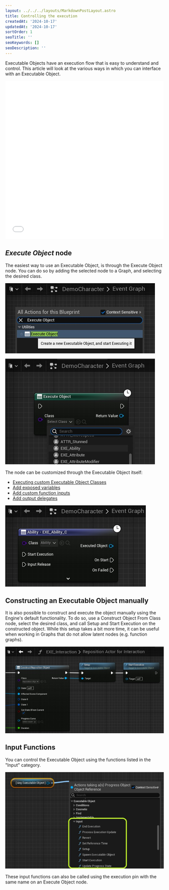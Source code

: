 ```yaml
---
layout: ../../../layouts/MarkdownPostLayout.astro
title: Controlling the execution
createdAt: '2024-10-17'
updatedAt: '2024-10-17'
sortOrder: 1
seoTitle: ''
seoKeywords: []
seoDescription: ''
---
```


Executable Objects have an execution flow that is easy to understand and control. This article will look at the various ways in which you can interface with an Executable Object.

<embed src="/public/pdf/slide-executionflow.pdf" width="100%" height="500px" toolbar=0 frameborder="0" scrolling="no" />

## *Execute Object* node

The easiest way to use an Executable Object, is through the <span class="function">Execute Object</span> node. You can do so by adding the selected node to a Graph, and selecting the desired class.

![](../../../assets/executable-objects/NodeAdd-large.jpg)

![](../../../assets/executable-objects/NodeSelectClass-large.jpg)

The node can be customized through the Executable Object itself:

* [Executing custom Executable Object Classes](/executable-objects/01-tutorials/01-creating-an-executable-object)
* [Add exposed variables](/executable-objects/01-tutorials/02-adding-input-parameters)
* [Add custom function inputs](/executable-objects/01-tutorials/03-adding-input-execution-pins)
* [Add output delegates](/executable-objects/01-tutorials/05-adding-delegate-pins)

![](../../../assets/executable-objects/AbilityNode-large.jpg)

## Constructing an Executable Object manually

It is also possible to construct and execute the object manually using the Engine's default functionality. To do so, use a <span class="function">Construct Object From Class</span> node, select the desired class, and call <span class="function">Setup</span> and <span class="function">Start Execution</span> on the constructed object. While this setup takes a bit more time, it can be useful when working in Graphs that do not allow latent nodes (e.g. function graphs).

![](../../../assets/executable-objects/ConstructObjectExample-large.jpg)

## Input Functions

You can control the Executable Object using the functions listed in the "Input" category. 

![](../../../assets/executable-objects/InputFunctionsExample02-large.jpg)

These input functions can also be called using the execution pin with the same name on an <span class="function">Execute Object</span> node.


